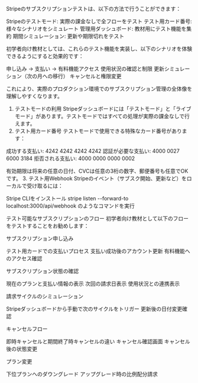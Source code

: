 Stripeのサブスクリプションテストは、以下の方法で行うことができます：

Stripeのテストモード: 実際の課金なしで全フローをテスト
テスト用カード番号: 様々なシナリオをシミュレート
管理用ダッシュボード: 教材用にテスト機能を集約
期間シミュレーション: 更新や期限切れをテスト

初学者向け教材としては、これらのテスト機能を実装し、以下のシナリオを体験できるようにすると効果的です：

申し込み → 支払い → 有料機能アクセス
使用状況の確認と制限
更新シミュレーション（次の月への移行）
キャンセルと権限変更

これにより、実際のプロダクション環境でのサブスクリプション管理の全体像を理解しやすくなります。

1. テストモードの利用
Stripeダッシュボードには「テストモード」と「ライブモード」があります。テストモードではすべての処理が実際の課金なしで行えます。
2. テスト用カード番号
テストモードで使用できる特殊なカード番号があります：

成功する支払い: 4242 4242 4242 4242
認証が必要な支払い: 4000 0027 6000 3184
拒否される支払い: 4000 0000 0000 0002

有効期限は将来の任意の日付、CVCは任意の3桁の数字、郵便番号も任意でOKです。
3. テスト用Webhook
Stripeのイベント（サブスク開始、更新など）をローカルで受け取るには：

Stripe CLIをインストール
stripe listen --forward-to localhost:3000/api/webhook のようなコマンドを実行

テスト可能なサブスクリプションのフロー
初学者向け教材として以下のフローをテストすることをお勧めします：

サブスクリプション申し込み

テスト用カードでの支払いプロセス
支払い成功後のアカウント更新
有料機能へのアクセス確認


サブスクリプション状態の確認

現在のプランと支払い情報の表示
次回の請求日表示
使用状況との連携表示


請求サイクルのシミュレーション

Stripeダッシュボードから手動で次のサイクルをトリガー
更新後の日付変更確認


キャンセルフロー

即時キャンセルと期間終了時キャンセルの違い
キャンセル確認画面
キャンセル後の状態変更


プラン変更

下位プランへのダウングレード
アップグレード時の比例配分請求